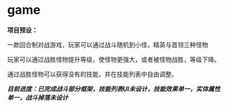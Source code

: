 # game
**项目预设：**

一款回合制对战游戏，玩家可以通过战斗随机到小怪，精英与首领三种怪物

玩家可以通过战胜怪物提升等级，使怪物更强大，或者被怪物战胜，等级下降。

通过战胜怪物可以获得没有的技能，并在技能列表中自由调整。


*****目前进度：已完成战斗部分框架，技能列表UI未设计，技能效果单一，实体属性单一，战斗掉落未设计*****
